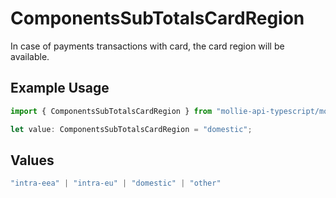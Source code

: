 # ComponentsSubTotalsCardRegion

In case of payments transactions with card, the card region will be available.

## Example Usage

```typescript
import { ComponentsSubTotalsCardRegion } from "mollie-api-typescript/models";

let value: ComponentsSubTotalsCardRegion = "domestic";
```

## Values

```typescript
"intra-eea" | "intra-eu" | "domestic" | "other"
```